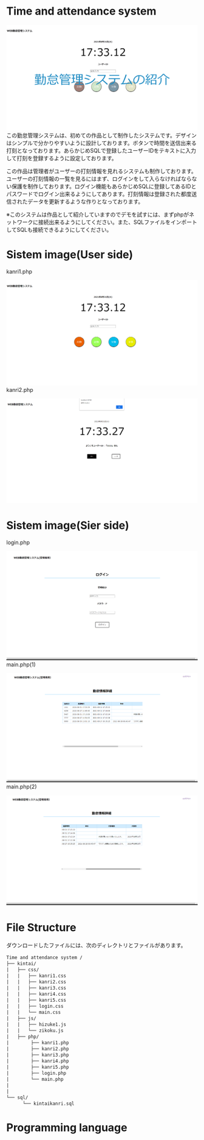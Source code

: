 # Time and attendance system  
![Top](kintai/Top.png)  
この勤怠管理システムは、初めての作品として制作したシステムです。デザインはシンプルで分かりやすいように設計しております。ボタンで時間を送信出来る打刻となっております。あらかじめSQLで登録したユーザーIDをテキストに入力して打刻を登録するように設定しております。 
 
この作品は管理者がユーザーの打刻情報を見れるシステムも制作しております。ユーザーの打刻情報の一覧を見るにはまず、ログインをして入らなければならない保護を制作しております。ログイン機能もあらかじめSQLに登録してあるIDとパスワードでログイン出来るようにしてあります。打刻情報は登録された都度送信されたデータを更新するような作りとなっております。
 
※このシステムは作品として紹介していますのでデモを試すには、まずphpがネットワークに接続出来るようにしてください。また、SQLファイルをインポートしてSQLも接続できるようにしてください。


# Sistem image(User side)
kanri1.php

![user1](kintai/user1.png)
kanri2.php

![user2](kintai/user2.png)

<a id="Sistem image(Sier side)"></a>
# Sistem image(Sier side)
login.php

![sier1](kintai/sier1.png)
main.php(1)

![sier2](kintai/sier2.png)
main.php(2)

![sier3](kintai/sier3.png)


# File Structure
ダウンロードしたファイルには、次のディレクトリとファイルがあります。 

```
Time and attendance system /  
├── kintai/  
|   ├── css/  
|   |   ├── kanri1.css  
|   |   ├── kanri2.css  
|   |   ├── kanri3.css  
|   |   ├── kanri4.css  
|   |   ├── kanri5.css  
|   |   ├── login.css  
|   |   └── main.css  
|   ├── js/  
|   |   ├── hizuke1.js  
|   |   └── zikoku.js  
|   ├── php/  
|        ├── kanri1.php  
|        ├── kanri2.php  
|        ├── kanri3.php  
|        ├── kanri4.php  
|        ├── kanri5.php  
|        ├── login.php  
|        └── main.php  
|   
|
└── sql/  
      └── kintaikanri.sql  
``` 
 



# Programming language


